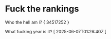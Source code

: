 # Fuck the rankings

Who the hell am I?
{ 34517252 }

What fucking year is it?
[ 2025-06-07T01:26:40Z ]
